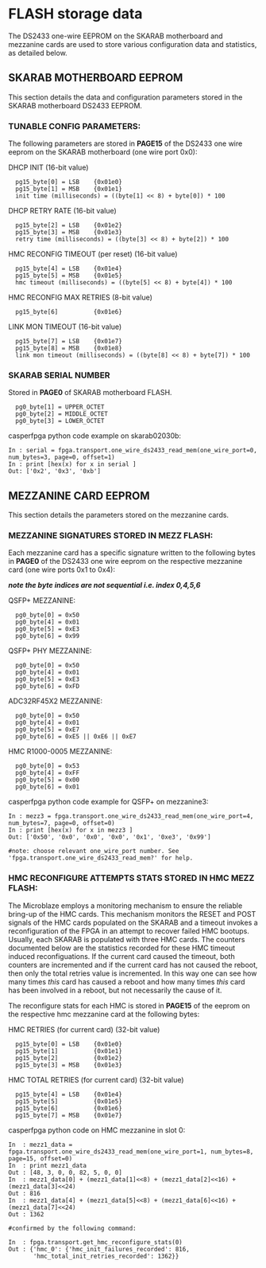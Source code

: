 # FLASH storage data

The DS2433 one-wire EEPROM on the SKARAB motherboard and mezzanine cards are
used to store various configuration data and statistics, as detailed below.

## SKARAB MOTHERBOARD EEPROM

This section details the data and configuration parameters stored in the SKARAB
motherboard DS2433 EEPROM.

### TUNABLE CONFIG PARAMETERS:

The following parameters are stored in **PAGE15** of the DS2433 one wire eeprom
on the SKARAB motherboard (one wire port 0x0):

DHCP INIT
  (16-bit value)
```
  pg15_byte[0] = LSB    {0x01e0}
  pg15_byte[1] = MSB    {0x01e1}
  init time (milliseconds) = ((byte[1] << 8) + byte[0]) * 100
```

DHCP RETRY RATE
  (16-bit value)
```
  pg15_byte[2] = LSB    {0x01e2}
  pg15_byte[3] = MSB    {0x01e3}
  retry time (milliseconds) = ((byte[3] << 8) + byte[2]) * 100
```

HMC RECONFIG TIMEOUT (per reset)
  (16-bit value)
```
  pg15_byte[4] = LSB    {0x01e4}
  pg15_byte[5] = MSB    {0x01e5}
  hmc timeout (milliseconds) = ((byte[5] << 8) + byte[4]) * 100
```

HMC RECONFIG MAX RETRIES
  (8-bit value)
```
  pg15_byte[6]          {0x01e6}
```

LINK MON TIMEOUT
  (16-bit value)
```
  pg15_byte[7] = LSB    {0x01e7}
  pg15_byte[8] = MSB    {0x01e8}
  link mon timeout (milliseconds) = ((byte[8] << 8) + byte[7]) * 100
```

### SKARAB SERIAL NUMBER
Stored in **PAGE0** of SKARAB motherboard FLASH.
```
  pg0_byte[1] = UPPER_OCTET
  pg0_byte[2] = MIDDLE_OCTET
  pg0_byte[3] = LOWER_OCTET
```

casperfpga python code example on skarab02030b:
```
In : serial = fpga.transport.one_wire_ds2433_read_mem(one_wire_port=0, num_bytes=3, page=0, offset=1)
In : print [hex(x) for x in serial ]
Out: ['0x2', '0x3', '0xb']
```

## MEZZANINE CARD EEPROM

This section details the parameters stored on the mezzanine cards.

### MEZZANINE SIGNATURES STORED IN MEZZ FLASH:

Each mezzanine card has a specific signature written to the following bytes in
**PAGE0** of the DS2433 one wire eeprom on the respective mezzanine card (one
wire ports 0x1 to 0x4):

***note the byte indices are not sequential i.e. index 0,4,5,6***

QSFP+ MEZZANINE:
```
  pg0_byte[0] = 0x50
  pg0_byte[4] = 0x01
  pg0_byte[5] = 0xE3
  pg0_byte[6] = 0x99
```

QSFP+ PHY MEZZANINE:
```
  pg0_byte[0] = 0x50
  pg0_byte[4] = 0x01
  pg0_byte[5] = 0xE3
  pg0_byte[6] = 0xFD
```

ADC32RF45X2 MEZZANINE:
```
  pg0_byte[0] = 0x50
  pg0_byte[4] = 0x01
  pg0_byte[5] = 0xE7
  pg0_byte[6] = 0xE5 || 0xE6 || 0xE7
```

HMC R1000-0005 MEZZANINE:
```
  pg0_byte[0] = 0x53
  pg0_byte[4] = 0xFF
  pg0_byte[5] = 0x00
  pg0_byte[6] = 0x01
```

casperfpga python code example for QSFP+ on mezzanine3:
```
In : mezz3 = fpga.transport.one_wire_ds2433_read_mem(one_wire_port=4, num_bytes=7, page=0, offset=0)
In : print [hex(x) for x in mezz3 ]
Out: ['0x50', '0x0', '0x0', '0x0', '0x1', '0xe3', '0x99']

#note: choose relevant one_wire_port number. See 'fpga.transport.one_wire_ds2433_read_mem?' for help.
```

### HMC RECONFIGURE ATTEMPTS STATS STORED IN HMC MEZZ FLASH:

The Microblaze employs a monitoring mechanism to ensure the reliable bring-up of the
HMC cards. This mechanism monitors the RESET and POST signals of the HMC cards
populated on the SKARAB and a timeout invokes a reconfiguration of the FPGA in an
attempt to recover failed HMC bootups. Usually, each SKARAB is populated with three HMC
cards. The counters documented below are the statistics recorded for these HMC
timeout induced reconfiguations. If the current card caused the timeout, both counters are
incremented and if the current card has not caused the reboot, then only the total
retries value is incremented. In this way one can see how many times *this* card has
caused a reboot and how many times *this* card has been involved in a reboot, but not
necessarily the cause of it.

The reconfigure stats for each HMC is stored in **PAGE15** of the eeprom on the
respective hmc mezzanine card at the following bytes:

HMC RETRIES (for current card)
  (32-bit value)
```
  pg15_byte[0] = LSB    {0x01e0}
  pg15_byte[1]          {0x01e1}
  pg15_byte[2]          {0x01e2}
  pg15_byte[3] = MSB    {0x01e3}
```

HMC TOTAL RETRIES (for current card)
  (32-bit value)
```
  pg15_byte[4] = LSB    {0x01e4}
  pg15_byte[5]          {0x01e5}
  pg15_byte[6]          {0x01e6}
  pg15_byte[7] = MSB    {0x01e7}
```
casperfpga python code on HMC mezzanine in slot 0:
```
In  : mezz1_data = fpga.transport.one_wire_ds2433_read_mem(one_wire_port=1, num_bytes=8, page=15, offset=0)
In  : print mezz1_data
Out : [48, 3, 0, 0, 82, 5, 0, 0]
In  : mezz1_data[0] + (mezz1_data[1]<<8) + (mezz1_data[2]<<16) + (mezz1_data[3]<<24)
Out : 816
In  : mezz1_data[4] + (mezz1_data[5]<<8) + (mezz1_data[6]<<16) + (mezz1_data[7]<<24)
Out : 1362

#confirmed by the following command:

In  : fpga.transport.get_hmc_reconfigure_stats(0)
Out : {'hmc_0': {'hmc_init_failures_recorded': 816,
       'hmc_total_init_retries_recorded': 1362}}
```
